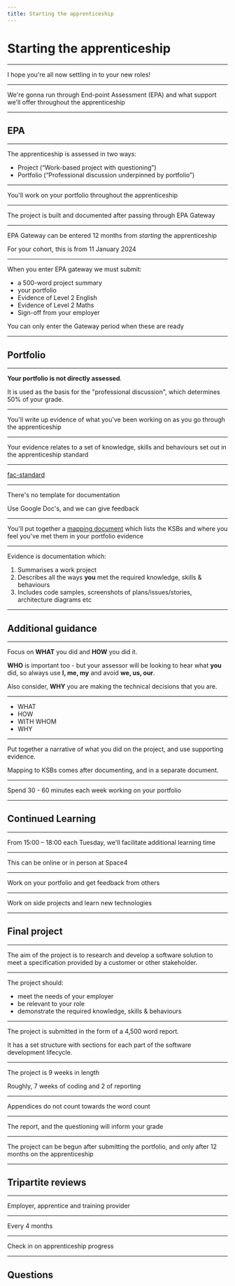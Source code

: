 ```yaml
---
title: Starting the apprenticeship
---
```


# Starting the apprenticeship

---

I hope you're all now settling in to your new roles!

---

We're gonna run through End-point Assessment (EPA) and what support we'll offer throughout the apprenticeship

---

## EPA

---

The apprenticeship is assessed in two ways:

- Project (“Work-based project with questioning”)
- Portfolio (“Professional discussion underpinned by portfolio”)

---

You'll work on your portfolio throughout the apprenticeship

---

The project is built and documented after passing through EPA Gateway

---

EPA Gateway can be entered 12 months from _starting_ the apprenticeship

For your cohort, this is from 11 January 2024

---

When you enter EPA gateway we must submit:

- a 500-word project summary
- your portfolio
- Evidence of Level 2 English
- Evidence of Level 2 Maths
- Sign-off from your employer

You can only enter the Gateway period when these are ready

---

## Portfolio

---

**Your portfolio is not directly assessed**.

It is used as the basis for the "professional discussion", which determines 50% of your grade.

---

You'll write up evidence of what you've been working on as you go through the apprenticeship

---

Your evidence relates to a set of knowledge, skills and behaviours set out in the apprenticeship standard

---

[fac-standard](https://fac-standard.netlify.app/)

---

There's no template for documentation

Use Google Doc's, and we can give feedback

---

You'll put together a [mapping document](https://docs.google.com/spreadsheets/d/1A0lBLApi-JzdF5a73e-Eg_iXTsT1XqJWfZbIy4bhV7o/edit?usp=sharing) which lists the KSBs and where you feel you've met them in your portfolio evidence

---

Evidence is documentation which:

1. Summarises a work project
1. Describes all the ways **you** met the required knowledge, skills & behaviours
1. Includes code samples, screenshots of plans/issues/stories, architecture diagrams etc

---

## Additional guidance

---

Focus on **WHAT** you did and **HOW** you did it.

**WHO** is important too - but your assessor will be looking to hear what **you** did, so always use **I, me, my** and avoid **we, us, our**.

Also consider, **WHY** you are making the technical decisions that you are.

---

- WHAT
- HOW
- WITH WHOM
- WHY

---

Put together a narrative of what you did on the project, and use supporting evidence.

Mapping to KSBs comes after documenting, and in a separate document.

---

Spend 30 - 60 minutes each week working on your portfolio

---

## Continued Learning

---

From 15:00 – 18:00 each Tuesday, we'll facilitate additional learning time

---

This can be online or in person at Space4

---

Work on your portfolio and get feedback from others

---

Work on side projects and learn new technologies

---

## Final project

---

The aim of the project is to research and develop a software solution to meet a specification provided by a customer or other stakeholder.

---

The project should:

- meet the needs of your employer
- be relevant to your role
- demonstrate the required knowledge, skills & behaviours

---

The project is submitted in the form of a 4,500 word report.

It has a set structure with sections for each part of the software development lifecycle.

---

The project is 9 weeks in length

Roughly, 7 weeks of coding and 2 of reporting

---

Appendices do not count towards the word count

---

The report, and the questioning will inform your grade

---

The project can be begun after submitting the portfolio, and only after 12 months on the apprenticeship

---

## Tripartite reviews

---

Employer, apprentice and training provider

---

Every 4 months

---

Check in on apprenticeship progress

---

## Questions
